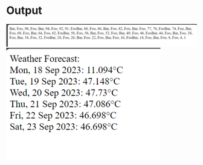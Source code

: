 # Output

![alt text](https://github.com/andriadam/Stampido/blob/main/soal1.png?raw=true)
![alt text](https://github.com/andriadam/Stampido/blob/master/soal2.png?raw=true)
